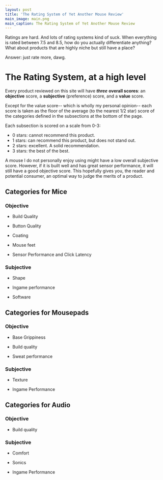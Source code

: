 ```yaml
---
layout: post
title: 'The Rating System of Yet Another Mouse Review'
main_image: main.png
main_caption: The Rating System of Yet Another Mouse Review
---
```


Ratings are hard. And lots of rating systems kind of suck. When everything is rated between 7.5 and 8.5, how do you actually differentiate anything? What about products that are highly niche but still have a place? 

Answer: just rate more, dawg.

# The Rating System, at a high level

Every product reviewed on this site will have ***three*** **overall scores**: an **objective** score, a **subjective** (preference) score, and a **value** score.

Except for the value score-- which is wholly my personal opinion-- each score is taken as the floor of the average (to the nearest 1/2 star) score of the categories defined in the subsections at the bottom of the page.

Each subsection is scored on a scale from 0-3:

- 0 stars: cannot recommend this product.
- 1 stars: can recommend this product, but does not stand out.
- 2 stars: excellent. A solid recommendation.
- 3 stars: the best of the best.

A mouse I do not personally enjoy using might have a low overall subjective score. However, if it is built well and has great sensor performance, it will still have a good objective score. This hopefully gives you, the reader and potential consumer, an optimal way to judge the merits of a product.

## Categories for Mice

### Objective

- Build Quality 

- Button Quality

- Coating

- Mouse feet

- Sensor Performance and Click Latency 

### Subjective 

- Shape 

- Ingame performance 

- Software 

## Categories for Mousepads

### Objective

- Base Grippiness

- Build quality

- Sweat performance

### Subjective

- Texture 

- Ingame Performance 

## Categories for Audio

### Objective

- Build quality

### Subjective

- Comfort

- Sonics

- Ingame Performance

